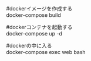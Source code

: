 #dockerイメージを作成する  
docker-compose build

#dockerコンテナを起動する  
docker-compose up -d

#dockerの中に入る  
docker-compose exec web bash
